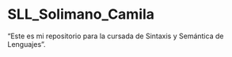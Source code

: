 # SLL_Solimano_Camila
“Este es mi repositorio para la cursada de Sintaxis y Semántica de Lenguajes”.